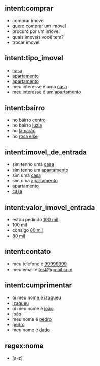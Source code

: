 
## intent:comprar
- comprar imovel
- quero comprar um imovel
- procuro por um imovel
- quais imoveis você tem?
- trocar imovel

## intent:tipo_imovel
- [casa](tipo_imovel)
- [apartamento](tipo_imovel)
- [apartamento](tipo_imovel)
- meu interesse é uma [casa](tipo_imovel)
- meu interesse é um [apartamento](tipo_imovel)

## intent:bairro
- no bairro [centro](bairro)
- no bairro [luzia](bairro)
- no [lamarão](bairro)
- no [rosa else](bairro)

## intent:imovel_de_entrada
- sim tenho uma [casa](imovel_de_entrada)
- sim tenho um [apartamento](imovel_de_entrada)
- sim uma [casa](imovel_de_entrada)
- sim uma [apartamento](imovel_de_entrada)
- [apartamento](imovel_de_entrada)
- [casa](imovel_de_entrada)

## intent:valor_imovel_entrada
- estou pedindo [100 mil](valor_imovel_entrada)
- [100 mil](valor_imovel_entrada)
- consigo [80 mil](valor_imovel_entrada) 
- [80 mil](valor_imovel_entrada)

## intent:contato
- meu telefone é [99999999](contato)
- meu email é [test@gmail.com](contato)


## intent:cumprimentar
- oi meu nome é [izaqueu](nome)
- [izaqueu](nome)
- oi meu nome é [joão](nome)
- [joão](nome)
- meu nome é [pedro](nome)
- [pedro](nome)
- meu nome é [dado](nome)

## regex:nome
- [a-z]